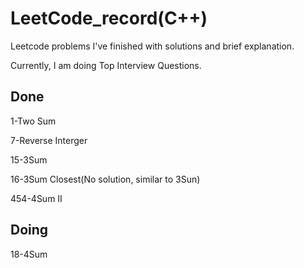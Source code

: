 # LeetCode_record(C++)
Leetcode problems I've finished with solutions and brief explanation. 

Currently, I am doing Top Interview Questions.
## Done
1-Two Sum

7-Reverse Interger

15-3Sum

16-3Sum Closest(No solution, similar to 3Sun)

454-4Sum II

## Doing

18-4Sum

